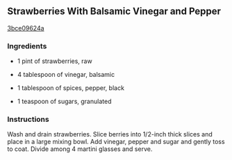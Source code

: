 ## Strawberries With Balsamic Vinegar and Pepper

[3bce09624a](http://www.food.com/recipe/strawberries-with-balsamic-vinegar-and-pepper-115136)

### Ingredients

 - 1 pint of strawberries, raw

 - 4 tablespoon of vinegar, balsamic

 - 1 tablespoon of spices, pepper, black

 - 1 teaspoon of sugars, granulated

### Instructions

Wash and drain strawberries. Slice berries into 1/2-inch thick slices and place in a large mixing bowl. Add vinegar, pepper and sugar and gently toss to coat. Divide among 4 martini glasses and serve.